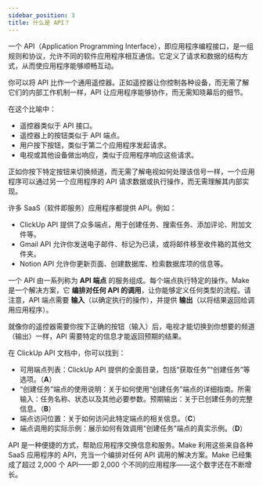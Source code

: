 ```yaml
---
sidebar_position: 3
title: 什么是 API？
---
```


一个 API（Application Programming Interface），即应用程序编程接口，是一组规则和协议，允许不同的软件应用程序相互通信。它定义了请求和数据的结构方式，从而使应用程序能够顺畅互动。

你可以将 API 比作一个通用遥控器。正如遥控器让你控制各种设备，而无需了解它们的内部工作机制一样，API 让应用程序能够协作，而无需知晓幕后的细节。

在这个比喻中：

- 遥控器类似于 API 接口。
- 遥控器上的按钮类似于 API 端点。
- 用户按下按钮，类似于第二个应用程序发起请求。
- 电视或其他设备做出响应，类似于应用程序响应这些请求。

正如你按下特定按钮来切换频道，而无需了解电视如何处理该信号一样，一个应用程序可以通过另一个应用程序的 API 请求数据或执行操作，而无需理解其内部实现。

许多 SaaS（软件即服务）应用程序都提供 API。例如：

- ClickUp API 提供了众多端点，用于创建任务、搜索任务、添加评论、附加文件等。
- Gmail API 允许你发送电子邮件、标记为已读，或将邮件移至收件箱的其他文件夹。
- Notion API 允许你更新页面、创建数据库、检索数据库项的信息等。

一个 API 由一系列称为 **API 端点** 的服务组成。每个端点执行特定的操作。Make 是一个解决方案，它 **编排对任何 API 的调用**，让你能够定义任何类型的流程。请注意，API 端点需要 **输入**（以确定执行的操作），并提供 **输出**（以将结果返回给调用应用程序）。

就像你的遥控器需要你按下正确的按钮（输入）后，电视才能切换到你想要的频道（输出）一样，API 需要特定的信息才能返回预期的结果。

在 ClickUp API 文档中，你可以找到：

- 可用端点列表：ClickUp API 提供的全面目录，包括“获取任务”“创建任务”等选项。（**A**）
- “创建任务”端点的使用说明：关于如何使用“创建任务”端点的详细指南。所需输入：任务名称、状态以及其他必要参数。预期输出：关于已创建任务的完整信息。（**B**）
- 端点访问位置：关于如何访问此特定端点的相关信息。（**C**）
- 端点调用的实际示例：展示如何有效调用“创建任务”端点的真实示例。（**D**）

API 是一种便捷的方式，帮助应用程序交换信息和服务。Make 利用这些来自各种 SaaS 应用程序的 API，充当一个编排对任何 API 调用的解决方案。Make 已经集成了超过 2,000 个 API——即 2,000 个不同的应用程序——这个数字还在不断增长。
